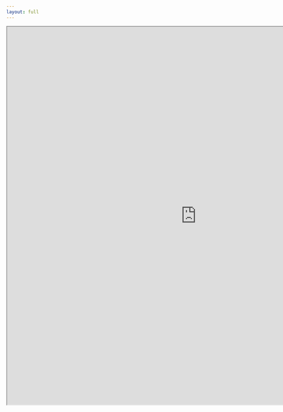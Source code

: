 ```yaml
---
layout: full
---
```


<!-- Use local terminal streamed with ttyd like this `ttyd -W -p 8085 zsh` -->
<iframe height="1000" width="1000" src="http://localhost:8085" /> 


<style>
iframe {
    border-radius: 5px;
    overflow: hidden;
    position: relative;
    height: 100%;
    width: 100%;
}

.xterm-screen {
    width: 836px;
    height: 456px;
}
</style>
